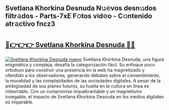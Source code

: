 ## Svetlana Khorkina Desnuda N𝚞𝚎vos desn𝚞dos filtr𝚊dos - Parts-7xE F𝚘tos vid𝚎o - C𝚘ntenido atr𝚊ctivo fncz3

# <h2><a href="http://mbatmwe.tromn.icu/?c=Svetlana+Khorkina+Desnuda">🔗👉👉👉 Svetlana Khorkina Desnuda 🔗🔗</a></h2>

[![Svetlana Khorkina Desnuda nuevo](https://i.imgur.com/pEAQMta.gif)](http://mbatmwe.tromn.icu/?c=Svetlana+Khorkina+Desnuda)
Svetlana Khorkina Desnuda, una figura enigmática y compleja, desafía la categorización fácil. Su enfoque poco ortodoxo para construir una presencia en la web ha magnetizado y ofendido a los observadores, generando debates sobre el consentimiento, la moralidad y las complejidades de las sociedades digitales. A pesar de la ambigüedad de sus planes futuros, su huella en la cultura en línea es imborrable. Con un compromiso inquebrantable y un magnetismo innegable, el impacto de Svetlana Khorkina Desnuda en los medios digitales es imparable.
